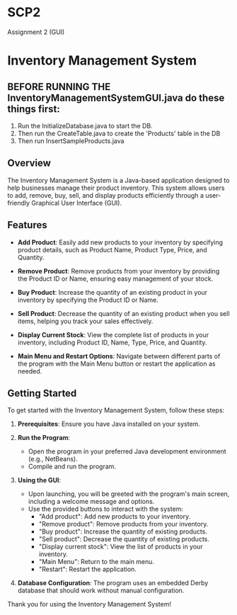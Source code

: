 # SCP2
Assignment 2 (GUI)
# Inventory Management System

## BEFORE RUNNING THE InventoryManagementSystemGUI.java do these things first:
1. Run the InitializeDatabase.java to start the DB.
2. Then run the CreateTable.java to create the 'Products' table in the DB
3. Then run InsertSampleProducts.java

## Overview

The Inventory Management System is a Java-based application designed to help businesses manage their product inventory. This system allows users to add, remove, buy, sell, and display products efficiently through a user-friendly Graphical User Interface (GUI).

## Features

- **Add Product**: Easily add new products to your inventory by specifying product details, such as Product Name, Product Type, Price, and Quantity.

- **Remove Product**: Remove products from your inventory by providing the Product ID or Name, ensuring easy management of your stock.

- **Buy Product**: Increase the quantity of an existing product in your inventory by specifying the Product ID or Name.

- **Sell Product**: Decrease the quantity of an existing product when you sell items, helping you track your sales effectively.

- **Display Current Stock**: View the complete list of products in your inventory, including Product ID, Name, Type, Price, and Quantity.

- **Main Menu and Restart Options**: Navigate between different parts of the program with the Main Menu button or restart the application as needed.

## Getting Started

To get started with the Inventory Management System, follow these steps:

1. **Prerequisites**: Ensure you have Java installed on your system.

2. **Run the Program**:
   - Open the program in your preferred Java development environment (e.g., NetBeans).
   - Compile and run the program.
   
3. **Using the GUI**:
   - Upon launching, you will be greeted with the program's main screen, including a welcome message and options.
   - Use the provided buttons to interact with the system:
     - "Add product": Add new products to your inventory.
     - "Remove product": Remove products from your inventory.
     - "Buy product": Increase the quantity of existing products.
     - "Sell product": Decrease the quantity of existing products.
     - "Display current stock": View the list of products in your inventory.
     - "Main Menu": Return to the main menu.
     - "Restart": Restart the application.

4. **Database Configuration**: The program uses an embedded Derby database that should work without manual configuration. 



Thank you for using the Inventory Management System!

